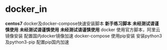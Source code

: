 # docker_in
**centos7**
docker及docker-compose快速安装脚本
**新手练习脚本**
**未经测试请谨慎使用**
**未经测试请谨慎使用**
**未经测试请谨慎使用**
docker 使用官方脚本，阿里云镜像安装
配置国内docker镜像加速
docker-compose  使用pip安装
安装python3及python3-pip
配置pip国内加速
